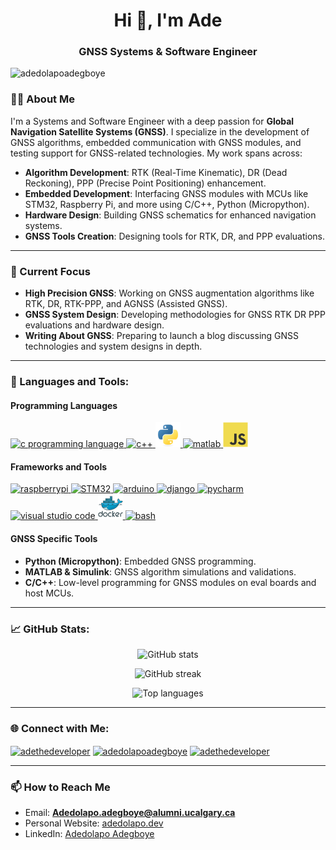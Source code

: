 <h1 align="center">Hi 👋, I'm Ade</h1>
<h3 align="center">GNSS Systems & Software Engineer</h3>

<p align="left"> <img src="https://komarev.com/ghpvc/?username=adedolapoadegboye&label=Profile%20views&color=0e75b6&style=flat" alt="adedolapoadegboye" /> </p>

### 👨‍💻 About Me
I'm a Systems and Software Engineer with a deep passion for **Global Navigation Satellite Systems (GNSS)**. I specialize in the development of GNSS algorithms, embedded communication with GNSS modules, and testing support for GNSS-related technologies. My work spans across:

- **Algorithm Development**: RTK (Real-Time Kinematic), DR (Dead Reckoning), PPP (Precise Point Positioning) enhancement.
- **Embedded Development**: Interfacing GNSS modules with MCUs like STM32, Raspberry Pi, and more using C/C++, Python (Micropython).
- **Hardware Design**: Building GNSS schematics for enhanced navigation systems.
- **GNSS Tools Creation**: Designing tools for RTK, DR, and PPP evaluations.

---

### 🔭 Current Focus
- **High Precision GNSS**: Working on GNSS augmentation algorithms like RTK, DR, RTK-PPP, and AGNSS (Assisted GNSS).
- **GNSS System Design**: Developing methodologies for GNSS RTK DR PPP evaluations and hardware design.
- **Writing About GNSS**: Preparing to launch a blog discussing GNSS technologies and system designs in depth.

---

### 🚀 Languages and Tools:
#### Programming Languages
<p align="left">
  <a href="https://en.wikipedia.org/wiki/C_(programming_language)" target="_blank" rel="noreferrer"> 
    <img src="https://upload.wikimedia.org/wikipedia/commons/1/19/C_Logo.png" alt="c programming language" width="40" height="40"/> 
  </a>
  <a href="https://www.cplusplus.com/" target="_blank" rel="noreferrer"> 
    <img src="https://upload.wikimedia.org/wikipedia/commons/1/18/C_Programming_Language.svg" alt="c++" width="40" height="40"/> 
  </a>
  <a href="https://www.python.org" target="_blank" rel="noreferrer"> 
    <img src="https://raw.githubusercontent.com/devicons/devicon/master/icons/python/python-original.svg" alt="python" width="40" height="40"/> 
  </a>
  <a href="https://www.mathworks.com/" target="_blank" rel="noreferrer"> 
    <img src="https://upload.wikimedia.org/wikipedia/commons/2/21/Matlab_Logo.png" alt="matlab" width="40" height="40"/> 
  </a>
  <a href="https://developer.mozilla.org/en-US/docs/Web/JavaScript" target="_blank" rel="noreferrer"> 
    <img src="https://raw.githubusercontent.com/devicons/devicon/master/icons/javascript/javascript-original.svg" alt="javascript" width="40" height="40"/> 
  </a>
</p>


#### Frameworks and Tools
<p align="left">
  <a href="https://www.raspberrypi.org/" target="_blank" rel="noreferrer"> 
    <img src="https://upload.wikimedia.org/wikipedia/en/c/cb/Raspberry_Pi_Logo.svg" alt="raspberrypi" width="40" height="40"/> 
  </a>
  <a href="https://www.st.com/en/microcontrollers-microprocessors/stm32-32-bit-arm-cortex-mcus.html" target="_blank" rel="noreferrer"> 
    <img src="https://upload.wikimedia.org/wikipedia/commons/b/b9/STMicroelectronics_logo.svg" alt="STM32" width="40" height="40"/> 
  </a>
  <a href="https://www.arduino.cc/" target="_blank" rel="noreferrer"> 
    <img src="https://upload.wikimedia.org/wikipedia/commons/8/87/Arduino_Logo.svg" alt="arduino" width="40" height="40"/> 
  </a>
  <a href="https://www.djangoproject.com/" target="_blank" rel="noreferrer"> 
    <img src="https://cdn.worldvectorlogo.com/logos/django.svg" alt="django" width="40" height="40"/> 
  </a>
  <a href="https://www.jetbrains.com/pycharm/" target="_blank" rel="noreferrer"> 
    <img src="https://upload.wikimedia.org/wikipedia/commons/a/a1/PyCharm_Icon.svg" alt="pycharm" width="40" height="40"/> 
  </a>
  <a href="https://code.visualstudio.com/" target="_blank" rel="noreferrer"> 
    <img src="https://upload.wikimedia.org/wikipedia/commons/9/9a/Visual_Studio_Code_1.35_icon.svg" alt="visual studio code" width="40" height="40"/> 
  </a>
  <a href="https://www.docker.com/" target="_blank" rel="noreferrer"> 
    <img src="https://raw.githubusercontent.com/devicons/devicon/master/icons/docker/docker-original-wordmark.svg" alt="docker" width="40" height="40"/> 
  </a>
  <a href="https://www.gnu.org/software/bash/" target="_blank" rel="noreferrer"> 
    <img src="https://www.vectorlogo.zone/logos/gnu_bash/gnu_bash-icon.svg" alt="bash" width="40" height="40"/> 
  </a>
</p>


#### GNSS Specific Tools
- **Python (Micropython)**: Embedded GNSS programming.
- **MATLAB & Simulink**: GNSS algorithm simulations and validations.
- **C/C++**: Low-level programming for GNSS modules on eval boards and host MCUs.

---

### 📈 GitHub Stats:
<p align="center">
  <img src="https://github-readme-stats.vercel.app/api?username=adedolapoadegboye&show_icons=true&theme=dark" alt="GitHub stats" />
</p>
<p align="center">
  <img src="https://github-readme-streak-stats.herokuapp.com/?user=adedolapoadegboye&theme=dark" alt="GitHub streak" />
</p>
<p align="center">
  <img src="https://github-readme-stats.vercel.app/api/top-langs/?username=adedolapoadegboye&layout=compact&theme=dark" alt="Top languages" />
</p>

---

### 🌐 Connect with Me:
<p align="left">
<a href="https://twitter.com/adethedeveloper" target="blank"><img align="center" src="https://raw.githubusercontent.com/rahuldkjain/github-profile-readme-generator/master/src/images/icons/Social/twitter.svg" alt="adethedeveloper" height="30" width="40" /></a>
<a href="https://linkedin.com/in/adedolapoadegboye" target="blank"><img align="center" src="https://raw.githubusercontent.com/rahuldkjain/github-profile-readme-generator/master/src/images/icons/Social/linked-in-alt.svg" alt="adedolapoadegboye" height="30" width="40" /></a>
<a href="https://instagram.com/adethedeveloper" target="blank"><img align="center" src="https://raw.githubusercontent.com/rahuldkjain/github-profile-readme-generator/master/src/images/icons/Social/instagram.svg" alt="adethedeveloper" height="30" width="40" /></a>
</p>

---

### 📫 How to Reach Me
- Email: **Adedolapo.adegboye@alumni.ucalgary.ca**
- Personal Website: [adedolapo.dev](https://www.adedolapo.dev)
- LinkedIn: [Adedolapo Adegboye](https://www.linkedin.com/in/adegboyeadedolapo)

